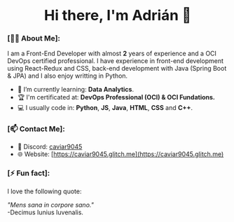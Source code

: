 ### <div align="center"><h1>Hi there, I'm Adrián 👋</h1></div>  

### [🙋‍♂️ About Me]:
I am a Front-End Developer with almost <b>2</b> years of experience and a OCI DevOps certified professional. I have experience in front-end development using React-Redux and CSS, back-end development with Java (Spring Boot & JPA) and I also enjoy writting in Python.

- 📕 I’m currently learning: <b>Data Analytics</b>.
- 🏆 I'm certificated at: <b> DevOps Professional (OCI) & OCI Fundations. </b>
- 💻 I usually code in: <b>Python</b>, <b>JS</b>, <b>Java</b>, <b>HTML</b>, <b>CSS</b> and <b>C++</b>.

### [📫 Contact Me]:

- 💭 Discord: [caviar9045](https://discordapp.com/users/485235416673419266)
- 🌐 Website: [https://caviar9045.glitch.me](https://caviar9045.glitch.me)

### [⚡ Fun fact]:

I love the following quote:

<i>"Mens sana in corpore sano."</i> <br/>
-Decimus Iunius Iuvenalis.

<!--
**Caviar9045/Caviar9045** is a ✨ _special_ ✨ repository because its `README.md` (this file) appears on your GitHub profile.

Here are some ideas to get you started:

- 🔭 I’m currently working on ...
- 🌱 I’m currently learning ...
- 👯 I’m looking to collaborate on ...
- 🤔 I’m looking for help with ...
- 💬 Ask me about ...
- 📫 How to reach me: ...
- 😄 Pronouns: ...
- ⚡ Fun fact: ...
-->
